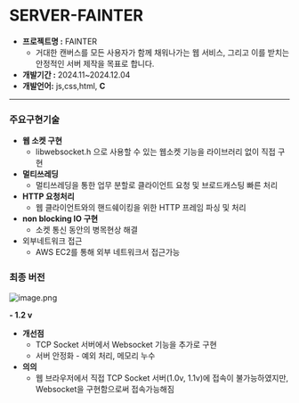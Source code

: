 # SERVER-FAINTER

- **프로젝트명 :** FAINTER
    - 거대한 캔버스를 모든 사용자가 함께 채워나가는 웹 서비스,
    그리고 이를 받치는 안정적인 서버 제작을 목표로 합니다.
- **개발기간 :** 2024.11~2024.12.04
- **개발언어:** js,css,html, **C**

---

### 주요구현기술

- **웹 소켓 구현**
    - libwebsocket.h 으로 사용할 수 있는 웹소켓 기능을 라이브러리 없이 직접 구현
- **멀티쓰레딩**
    - 멀티쓰레딩을 통한 업무 분할로 클라이언트 요청 및 브로드캐스팅 빠른 처리
- **HTTP 요청처리**
    - 웹 클라이언트와의 핸드쉐이킹을 위한 HTTP 프레임 파싱 및 처리
- **non blocking IO 구현**
    - 소켓 통신 동안의 병목현상 해결
- 외부네트워크 접근
    - AWS EC2를 통해 외부 네트워크서 접근가능

### 최종 버전

![image.png](https://prod-files-secure.s3.us-west-2.amazonaws.com/4d027b75-ba5f-4da9-bdd7-11e571c2a668/3d4b4949-53bb-4467-8554-9cf458344960/image.png)

**- 1.2 v**

- **개선점**
    - TCP Socket 서버에서 Websocket 기능을 추가로 구현
    - 서버 안정화 - 예외 처리, 메모리 누수
- **의의**
    - 웹 브라우저에서 직접 TCP Socket 서버(1.0v, 1.1v)에 접속이 불가능하였지만, Websocket을 구현함으로써 접속가능해짐
